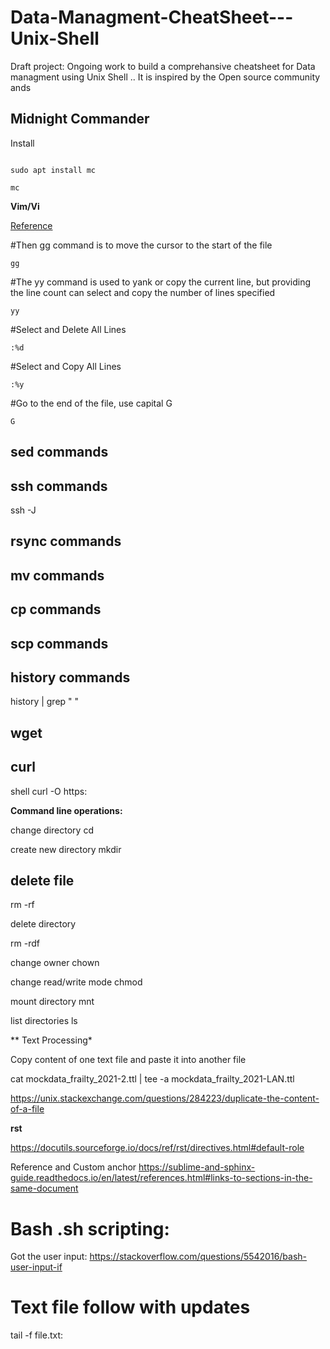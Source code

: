 # Data-Managment-CheatSheet---Unix-Shell
Draft project: Ongoing work to build a comprehansive cheatsheet for Data managment using Unix Shell .. It is inspired by the Open source community ands

**Midnight Commander**
---

Install
```

sudo apt install mc

```
```
mc
```

**Vim/Vi**

[Reference](https://linuxtect.com/how-to-select-all-in-vim-vi/)

#Then gg command is to move the cursor to the start of the file

``` 
gg

```


 #The yy command is used to yank or copy the current line, but providing the line count can select and copy the number of lines specified 

``` 
yy 

```

 #Select and Delete All Lines

```
:%d
```
 #Select and Copy All Lines

```
:%y
```
#Go to the end of the file, use capital G
```
G
```


**sed commands**
----

**ssh commands**
----

ssh -J

**rsync commands**
----

**mv commands**
----

**cp commands**
----

**scp commands**
----

**history commands**
----

history | grep " "




**wget**
----

curl 
----

shell curl -O https:


**Command line operations:**

change directory cd 

create new directory mkdir

delete file 
---
rm -rf 

delete directory 

rm -rdf 

change owner chown

change read/write mode chmod 

mount directory mnt 

list directories ls 


** Text Processing*

Copy content of one text file and paste it into another file

cat mockdata_frailty_2021-2.ttl | tee -a mockdata_frailty_2021-LAN.ttl 

https://unix.stackexchange.com/questions/284223/duplicate-the-content-of-a-file

**rst**

https://docutils.sourceforge.io/docs/ref/rst/directives.html#default-role

Reference and Custom anchor
https://sublime-and-sphinx-guide.readthedocs.io/en/latest/references.html#links-to-sections-in-the-same-document

# Bash .sh scripting: 

Got the user input: https://stackoverflow.com/questions/5542016/bash-user-input-if

# Text file follow with updates 

tail -f file.txt: 




